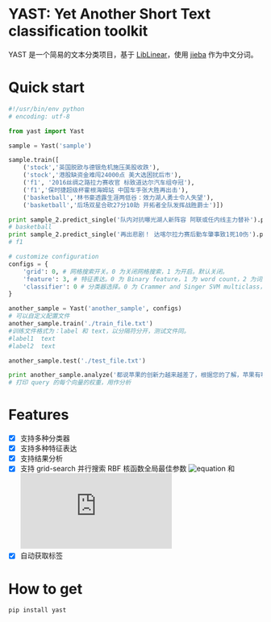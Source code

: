 # YAST: Yet Another Short Text classification toolkit

YAST 是一个简易的文本分类项目，基于 [LibLinear](http://www.csie.ntu.edu.tw/~cjlin/liblinear/)，使用 [jieba](https://github.com/fxsjy/jieba) 作为中文分词。

# Quick start

```python
#!/usr/bin/env python
# encoding: utf-8

from yast import Yast

sample = Yast('sample')

sample.train([
    ('stock','英国脱欧与德银危机施压美股收跌'),
    ('stock','港股缺资金难闯24000点 美大选困扰后市'),
    ('f1', '2016丝绸之路拉力赛收官 标致道达尔汽车组夺冠'),
    ('f1','保时捷超级杯霍根海姆站 中国车手张大胜再出击'),
    ('basketball','林书豪透露生涯两低谷：效力湖人勇士令人失望'),
    ('basketball','后场双星合砍27分10助 开拓者全队发挥战胜爵士')])

print sample_2.predict_single('队内对抗曝光湖人新阵容 阿联或任内线主力替补').predicted_y
# basketball
print sample_2.predict_single('再出悲剧！ 达喀尔拉力赛后勤车肇事致1死10伤').predicted_y
# f1

# customize configuration
configs = {
    'grid': 0, # 网格搜索开关。0 为关闭网格搜索，1 为开启。默认关闭。
    'feature': 3, # 特征表达。0 为 Binary feature，1 为 word count，2 为词频，3 为TF-IDF。
    'classifier': 0 # 分类器选择。0 为 Crammer and Singer SVM multiclass，1 为 L1 损失分类，2 为 L2损失分类，3 为逻辑回归。
}

another_sample = Yast('another_sample', configs)
# 可以自定义配置文件
another_sample.train('./train_file.txt')
#训练文件格式为：label 和 text，以分隔符分开，测试文件同。
#label1  text
#label2  text

another_sample.test('./test_file.txt')

print another_sample.analyze('都说苹果的创新力越来越差了，根据您的了解，苹果有哪些外行看不到内行却深感振奋的黑科技？')
# 打印 query 的每个向量的权重，用作分析
```

# Features

- [x] 支持多种分类器
- [x] 支持多种特征表达
- [x] 支持结果分析
- [x] 支持 grid-search 并行搜索 RBF 核函数全局最佳参数 ![equation](<img src="http://bit.ly/2dBZJlQ" align="center" border="0" alt=" \gamma " width="17" height="17" />) 和 ![equation](http://latex.codecogs.com/gif.latex?C)
- [x] 自动获取标签

# How to get

```python
pip install yast
```
